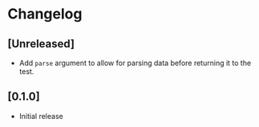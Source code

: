 # Changelog


## [Unreleased]

- Add `parse` argument to allow for parsing data before returning it to the test.

## [0.1.0]
- Initial release
